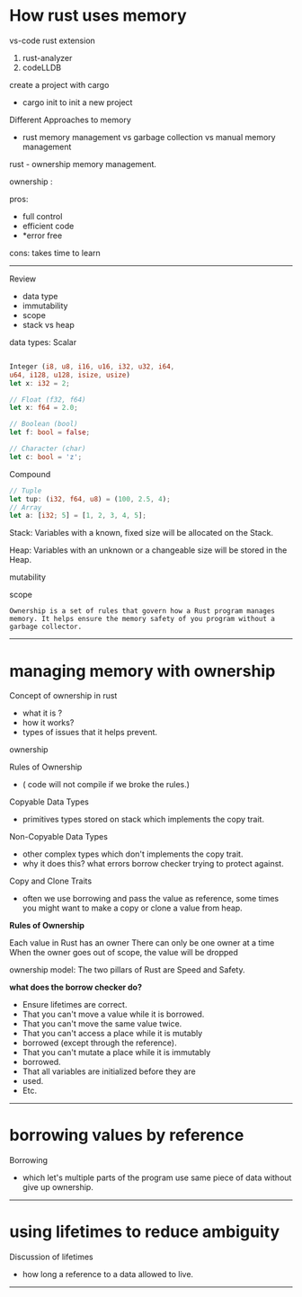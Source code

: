 # How rust uses memory

vs-code rust extension

1. rust-analyzer
2. codeLLDB


create a project with cargo
* cargo init to init a new project


Different Approaches to memory
* rust memory management vs garbage collection vs manual memory management

rust - ownership memory management.

ownership :

pros:
* full control
* efficient code
* *error free

cons: 
takes time to learn

---

Review  
* data type
* immutability
* scope
* stack vs heap

data types: 
Scalar

```rust

Integer (i8, u8, i16, u16, i32, u32, i64,
u64, i128, u128, isize, usize)
let x: i32 = 2;

// Float (f32, f64)
let x: f64 = 2.0;

// Boolean (bool)
let f: bool = false;

// Character (char)
let c: bool = 'z';
```

Compound
```rust
// Tuple
let tup: (i32, f64, u8) = (100, 2.5, 4);
// Array
let a: [i32; 5] = [1, 2, 3, 4, 5];
```

Stack: 
Variables with a known, fixed size
will be allocated on the Stack.

Heap:
Variables with an unknown or a
changeable size will be stored in
the Heap.

mutability

scope

`
Ownership is a set of rules that
govern how a Rust program
manages memory. It helps
ensure the memory safety of
you program without a garbage
collector.
`

---
# managing memory with ownership

Concept of ownership in rust
* what it is ? 
* how it works? 
* types of issues that it helps prevent.

ownership

Rules of Ownership 
- ( code will not compile if we broke the rules.)

Copyable Data Types
- primitives types stored on stack which implements the copy trait.

Non-Copyable Data Types
- other complex types which don't implements the copy trait.
- why it does this?  what errors borrow checker trying to protect against.

Copy and Clone Traits
- often we use borrowing and pass the value as reference, some times you might want to make a copy or clone a value from heap.

**Rules of Ownership**

Each value in Rust has an owner
There can only be one owner at a time
When the owner goes out of scope, the value
will be dropped

ownership model: The two pillars of Rust are
Speed and Safety.

**what does the borrow checker do?**
* Ensure lifetimes are correct.
* That you can't move a value while it is borrowed.
* That you can't move the same value twice.
* That you can't access a place while it is mutably
* borrowed (except through the reference).
* That you can't mutate a place while it is immutably
* borrowed.
* That all variables are initialized before they are
* used.
* Etc.

---

# borrowing values by reference

Borrowing
* which let's multiple parts of the program use same piece of data without give up ownership.

---
# using lifetimes to reduce ambiguity

Discussion of lifetimes
* how long a reference to a data allowed to live. 

---


